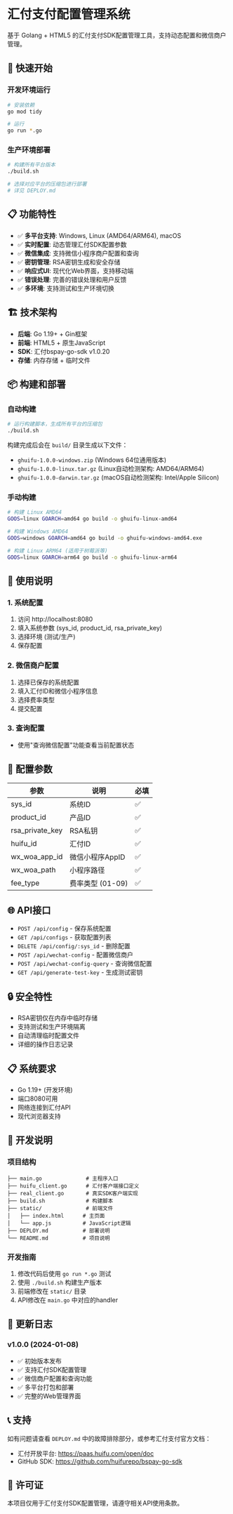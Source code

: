 # 汇付支付配置管理系统

基于 Golang + HTML5 的汇付支付SDK配置管理工具，支持动态配置和微信商户管理。

## 🚀 快速开始

### 开发环境运行
```bash
# 安装依赖
go mod tidy

# 运行
go run *.go
```

### 生产环境部署
```bash
# 构建所有平台版本
./build.sh

# 选择对应平台的压缩包进行部署
# 详见 DEPLOY.md
```

## 📋 功能特性

- ✅ **多平台支持**: Windows, Linux (AMD64/ARM64), macOS
- ✅ **实时配置**: 动态管理汇付SDK配置参数
- ✅ **微信集成**: 支持微信小程序商户配置和查询
- ✅ **密钥管理**: RSA密钥生成和安全存储
- ✅ **响应式UI**: 现代化Web界面，支持移动端
- ✅ **错误处理**: 完善的错误处理和用户反馈
- ✅ **多环境**: 支持测试和生产环境切换

## 🏗️ 技术架构

- **后端**: Go 1.19+ + Gin框架
- **前端**: HTML5 + 原生JavaScript
- **SDK**: 汇付bspay-go-sdk v1.0.20
- **存储**: 内存存储 + 临时文件

## 📦 构建和部署

### 自动构建
```bash
# 运行构建脚本，生成所有平台的压缩包
./build.sh
```

构建完成后会在 `build/` 目录生成以下文件：
- `ghuifu-1.0.0-windows.zip` (Windows 64位通用版本)
- `ghuifu-1.0.0-linux.tar.gz` (Linux自动检测架构: AMD64/ARM64)
- `ghuifu-1.0.0-darwin.tar.gz` (macOS自动检测架构: Intel/Apple Silicon)

### 手动构建
```bash
# 构建 Linux AMD64
GOOS=linux GOARCH=amd64 go build -o ghuifu-linux-amd64

# 构建 Windows AMD64
GOOS=windows GOARCH=amd64 go build -o ghuifu-windows-amd64.exe

# 构建 Linux ARM64 (适用于树莓派等)
GOOS=linux GOARCH=arm64 go build -o ghuifu-linux-arm64
```

## 📖 使用说明

### 1. 系统配置
1. 访问 http://localhost:8080
2. 填入系统参数 (sys_id, product_id, rsa_private_key)
3. 选择环境 (测试/生产)
4. 保存配置

### 2. 微信商户配置
1. 选择已保存的系统配置
2. 填入汇付ID和微信小程序信息
3. 选择费率类型
4. 提交配置

### 3. 查询配置
- 使用"查询微信配置"功能查看当前配置状态

## 🔧 配置参数

| 参数 | 说明 | 必填 |
|------|------|------|
| sys_id | 系统ID | ✅ |
| product_id | 产品ID | ✅ |
| rsa_private_key | RSA私钥 | ✅ |
| huifu_id | 汇付ID | ✅ |
| wx_woa_app_id | 微信小程序AppID | ✅ |
| wx_woa_path | 小程序路径 | ✅ |
| fee_type | 费率类型 (01-09) | ✅ |

## 🌐 API接口

- `POST /api/config` - 保存系统配置
- `GET /api/configs` - 获取配置列表
- `DELETE /api/config/:sys_id` - 删除配置
- `POST /api/wechat-config` - 配置微信商户
- `POST /api/wechat-config-query` - 查询微信配置
- `GET /api/generate-test-key` - 生成测试密钥

## 🔒 安全特性

- RSA密钥仅在内存中临时存储
- 支持测试和生产环境隔离
- 自动清理临时配置文件
- 详细的操作日志记录

## 📋 系统要求

- Go 1.19+ (开发环境)
- 端口8080可用
- 网络连接到汇付API
- 现代浏览器支持

## 🤝 开发说明

### 项目结构
```
├── main.go              # 主程序入口
├── huifu_client.go      # 汇付客户端接口定义
├── real_client.go       # 真实SDK客户端实现
├── build.sh             # 构建脚本
├── static/              # 前端文件
│   ├── index.html      # 主页面
│   └── app.js          # JavaScript逻辑
├── DEPLOY.md           # 部署说明
└── README.md           # 项目说明
```

### 开发指南
1. 修改代码后使用 `go run *.go` 测试
2. 使用 `./build.sh` 构建生产版本
3. 前端修改在 `static/` 目录
4. API修改在 `main.go` 中对应的handler

## 📝 更新日志

### v1.0.0 (2024-01-08)
- ✅ 初始版本发布
- ✅ 支持汇付SDK配置管理
- ✅ 微信商户配置和查询功能
- ✅ 多平台打包和部署
- ✅ 完整的Web管理界面

## 📞 支持

如有问题请查看 `DEPLOY.md` 中的故障排除部分，或参考汇付支付官方文档：
- 汇付开放平台: https://paas.huifu.com/open/doc
- GitHub SDK: https://github.com/huifurepo/bspay-go-sdk

## 📄 许可证

本项目仅用于汇付支付SDK配置管理，请遵守相关API使用条款。